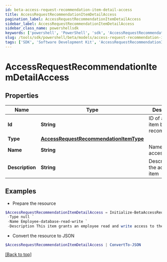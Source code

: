 ```yaml
---
id: beta-access-request-recommendation-item-detail-access
title: AccessRequestRecommendationItemDetailAccess
pagination_label: AccessRequestRecommendationItemDetailAccess
sidebar_label: AccessRequestRecommendationItemDetailAccess
sidebar_class_name: powershellsdk
keywords: ['powershell', 'PowerShell', 'sdk', 'AccessRequestRecommendationItemDetailAccess', 'BetaAccessRequestRecommendationItemDetailAccess'] 
slug: /tools/sdk/powershell/beta/models/access-request-recommendation-item-detail-access
tags: ['SDK', 'Software Development Kit', 'AccessRequestRecommendationItemDetailAccess', 'BetaAccessRequestRecommendationItemDetailAccess']
---
```



# AccessRequestRecommendationItemDetailAccess

## Properties

Name | Type | Description | Notes
------------ | ------------- | ------------- | -------------
**Id** | **String** | ID of access item being recommended. | [optional] 
**Type** | [**AccessRequestRecommendationItemType**](access-request-recommendation-item-type) |  | [optional] 
**Name** | **String** | Name of the access item | [optional] 
**Description** | **String** | Description of the access item | [optional] 

## Examples

- Prepare the resource
```powershell
$AccessRequestRecommendationItemDetailAccess = Initialize-BetaAccessRequestRecommendationItemDetailAccess  -Id 2c9180835d2e5168015d32f890ca1581 `
 -Type null `
 -Name Employee-database-read-write `
 -Description This item grants an employee read and write access to the database
```

- Convert the resource to JSON
```powershell
$AccessRequestRecommendationItemDetailAccess | ConvertTo-JSON
```


[[Back to top]](#) 

